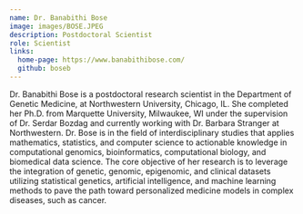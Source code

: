 ```yaml
---
name: Dr. Banabithi Bose
image: images/BOSE.JPEG
description: Postdoctoral Scientist
role: Scientist
links:
  home-page: https://www.banabithibose.com/
  github: boseb
---
```


Dr. Banabithi Bose is a postdoctoral research scientist in the Department of Genetic Medicine, at Northwestern University, Chicago, IL. She completed her Ph.D. from Marquette University, Milwaukee, WI under the supervision of Dr. Serdar Bozdag and currently working with Dr. Barbara Stranger at Northwestern. Dr. Bose is in the field of interdisciplinary studies that applies mathematics, statistics, and computer science to actionable knowledge in computational genomics, bioinformatics, computational biology, and biomedical data science. The core objective of her research is to leverage the integration of genetic, genomic, epigenomic, and clinical datasets utilizing statistical genetics, artificial intelligence, and machine learning methods to pave the path toward personalized medicine models in complex diseases, such as cancer.
